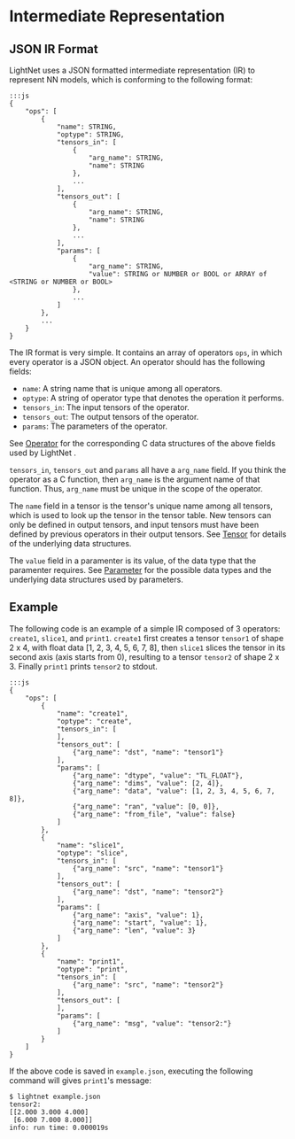 # Intermediate Representation

## JSON IR Format

LightNet uses a JSON formatted intermediate representation (IR) to represent
NN models, which is conforming to the following format:

    :::js
    {
        "ops": [
            {
                "name": STRING,
                "optype": STRING,
                "tensors_in": [
                    {
                        "arg_name": STRING,
                        "name": STRING
                    },
                    ...
                ],
                "tensors_out": [
                    {
                        "arg_name": STRING, 
                        "name": STRING
                    },
                    ...
                ],
                "params": [
                    {
                        "arg_name": STRING,
                        "value": STRING or NUMBER or BOOL or ARRAY of <STRING or NUMBER or BOOL>
                    },
                    ...
                ]
            },
            ...
        }
    }

The IR format is very simple. It contains an array of operators `ops`, in which
every operator is a JSON object. An operator should has the following fields:

- `name`: A string name that is unique among all operators.
- `optype`: A string of operator type that denotes the operation it performs.
- `tensors_in`: The input tensors of the operator.
- `tensors_out`: The output tensors of the operator.
- `params`: The parameters of the operator.

 See [Operator](Data-Structures.md#operator) for the corresponding C data
 structures of the above fields used by LightNet .

`tensors_in`, `tensors_out` and `params` all have a `arg_name` field. If you think the
operator as a C function, then `arg_name` is the argument name of that function.
Thus, `arg_name` must be unique in the scope of the operator.

The `name` field in a tensor is the tensor's unique name among all tensors,
which is used to look up the tensor in the tensor table. New tensors can only be
defined in output tensors, and input tensors must have been defined by previous
operators in their output tensors.
See [Tensor](Data-Structures.md#tensor) for details of the underlying data 
structures.

The `value` field in a paramenter is its value, of the data type that the 
paramenter requires. See [Parameter](Data-Structures.md#parameter) for
the possible data types and the underlying data structures used by parameters.

## Example

The following code is an example of a simple IR composed of 3 operators: `create1`,
`slice1`, and `print1`. `create1` first creates a tensor `tensor1` of shape
2 x 4, with float data [1, 2, 3, 4, 5, 6, 7, 8], then `slice1` slices the tensor
in its second axis (axis starts from 0), resulting to a tensor `tensor2` of
shape 2 x 3. Finally `print1` prints `tensor2` to stdout.

    :::js
    {
        "ops": [
            {
                "name": "create1",
                "optype": "create",
                "tensors_in": [
                ],
                "tensors_out": [
                    {"arg_name": "dst", "name": "tensor1"}
                ],
                "params": [
                    {"arg_name": "dtype", "value": "TL_FLOAT"},
                    {"arg_name": "dims", "value": [2, 4]},
                    {"arg_name": "data", "value": [1, 2, 3, 4, 5, 6, 7, 8]},
                    {"arg_name": "ran", "value": [0, 0]},
                    {"arg_name": "from_file", "value": false}
                ]
            },
            {
                "name": "slice1",
                "optype": "slice",
                "tensors_in": [
                    {"arg_name": "src", "name": "tensor1"}
                ],
                "tensors_out": [
                    {"arg_name": "dst", "name": "tensor2"}
                ],
                "params": [
                    {"arg_name": "axis", "value": 1},
                    {"arg_name": "start", "value": 1},
                    {"arg_name": "len", "value": 3}
                ]
            },
            {
                "name": "print1",
                "optype": "print",
                "tensors_in": [
                    {"arg_name": "src", "name": "tensor2"}
                ],
                "tensors_out": [
                ],
                "params": [
                    {"arg_name": "msg", "value": "tensor2:"}
                ]
            }
        ]
    }

If the above code is saved in `example.json`, executing the following 
command will gives `print1`'s message:

    $ lightnet example.json
    tensor2:
    [[2.000 3.000 4.000]
     [6.000 7.000 8.000]]
    info: run time: 0.000019s
